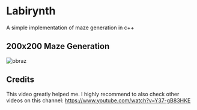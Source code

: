 # Labirynth
A simple implementation of maze generation in c++

## 200x200 Maze Generation
![obraz](https://user-images.githubusercontent.com/58781463/229313750-0b3a80b0-f5a7-4dac-a033-765651aa1a31.png)

## Credits

This video greatly helped me. I highly recommend to also check other videos on this channel: https://www.youtube.com/watch?v=Y37-gB83HKE
